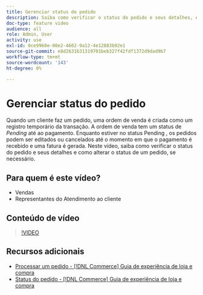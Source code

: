 ```yaml
---
title: Gerenciar status do pedido
description: Saiba como verificar o status do pedido e seus detalhes, e como alterar o status de um pedido.
doc-type: feature video
audience: all
role: Admin, User
activity: use
exl-id: 0ce9960e-00e2-4602-9a12-4e12883b92e1
source-git-commit: e8d2631b31319701beb327f42fdf1372d9dad9b7
workflow-type: tm+mt
source-wordcount: '143'
ht-degree: 0%

---
```


# Gerenciar status do pedido

Quando um cliente faz um pedido, uma ordem de venda é criada como um registro temporário da transação. A ordem de venda tem um status de _Pending_ até ao pagamento. Enquanto estiver no status Pending , os pedidos podem ser editados ou cancelados até o momento em que o pagamento é recebido e uma fatura é gerada. Neste vídeo, saiba como verificar o status do pedido e seus detalhes e como alterar o status de um pedido, se necessário.

## Para quem é este vídeo?

- Vendas
- Representantes do Atendimento ao cliente

## Conteúdo de vídeo

>[!VIDEO](https://video.tv.adobe.com/v/343935?quality=12&learn=on)

## Recursos adicionais

- [Processar um pedido - [!DNL Commerce] Guia de experiência de loja e compra](https://experienceleague.adobe.com/docs/commerce-admin/stores-sales/order-management/orders/order-processing.html#process-an-order)
- [Status do pedido - [!DNL Commerce] Guia de experiência de loja e compra](https://experienceleague.adobe.com/docs/commerce-admin/stores-sales/order-management/orders/order-status.html)
